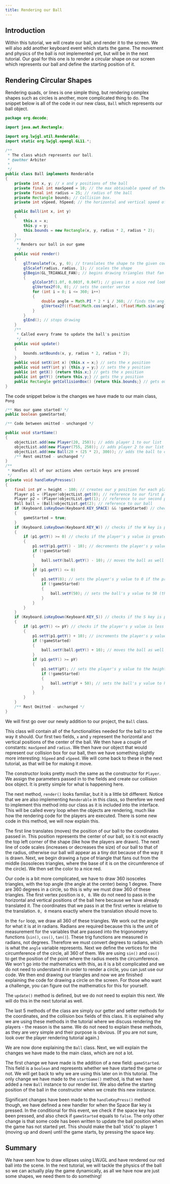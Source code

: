 ```yaml
---
title: Rendering our Ball
---
```

## Introduction

Within this tutorial, we will create our ball, and render it to the screen. We will also add another keyboard event which starts the game. The movement and physics of the ball 
is not implemented yet, but will be in the next tutorial. Our goal for this one is to render a circular shape on our screen which represents our ball and define the starting
position of it.

## Rendering Circular Shapes

Rendering quads, or lines is one simple thing, but rendering complex shapes such as circles is another, more complicated thing to do. The snippet below is all of the code in our
new class, `Ball` which represents our ball object.

``` java
package org.decode;

import java.awt.Rectangle;

import org.lwjgl.util.Renderable;
import static org.lwjgl.opengl.GL11.*;

/**
 * The class which represents our ball.
 * @author Arbiter
 *
 */
public class Ball implements Renderable
{
	private int x, y; // x and y positions of the ball
	private final int maxSpeed = 10; // the max obtainable speed of the ball
	private final int radius = 25; // radius of the ball
	private Rectangle bounds; // Collision box.
	private int vSpeed, hSpeed; // the horizontal and vertical speed of the ball

	public Ball(int x, int y)
	{
		this.x = x;
		this.y = y;
		this.bounds = new Rectangle(x, y, radius * 2, radius * 2);
	}
	/**
	 * Renders our ball in our game
	 */
	public void render()
	{
		glTranslatef(x, y, 0); // translates the shape to the given coordinates
		glScalef(radius, radius, 1); // scales the shape
		glBegin(GL_TRIANGLE_FAN); // begins drawing triangles that fan out from the center.
		{
			glColor3f(1.0f, 0.003f, 0.04f); // gives it a nice red look
			glVertex2f(0, 0); // sets the center vertex
			for (int i = 0; i <= 360; i++)
			{
				double angle = Math.PI * 2 * i / 360; // finds the angle in radians
				glVertex2f((float)Math.cos(angle), (float)Math.sin(angle)); // sets the outer vertex (to the corresponding vertices of a circle)
			}
		}
		glEnd(); // stops drawing
	}
    /**
     * Called every frame to update the ball's position
     */
	public void update()
	{
		bounds.setBounds(x, y, radius * 2, radius * 2);
	}
	public void setX(int x) {this.x = x;} // sets the x position
	public void setY(int y) {this.y = y;} // sets the y position
	public int getX() {return this.x;} // gets the x position
	public int getY() {return this.y;} // gets the y position
	public Rectangle getCollisionBox() {return this.bounds;} // gets our collision box
}
```

The code snippet below is the changes we have made to our main class, `Pong`

``` java
/** Has our game started? */
public boolean gameStarted;

/** Code between omitted - unchanged */

public void startGame()
{
    objectList.add(new Player(20, 250)); // adds player 1 to our list
    objectList.add(new Player(755, 250)); // adds player 2 to our list
    objectList.add(new Ball(20 + (25 * 2), 300)); // adds the ball to our list
    /** Rest omitted - unchanged */
}
/**
 * Handles all of our actions when certain keys are pressed
 */
private void handleKeyPresses()
{
    final int pY = height - 100; // creates our y position for each player (otherwise the player would go off the screen)
    Player p1 = (Player)objectList.get(0); // reference to our first player
    Player p2 = (Player)objectList.get(1); // reference to our second player 
    Ball ball = (Ball)objectList.get(2); // reference to our ball
    if (Keyboard.isKeyDown(Keyboard.KEY_SPACE) && !gameStarted) // checks if the Space key is pressed and the game has not started
    {
        gameStarted = true;
    }
    if (Keyboard.isKeyDown(Keyboard.KEY_W)) // checks if the W key is pressed
    {
        if (p1.getY() >= 0) // checks if the player's y value is greater than 0
        {
            p1.setY(p1.getY() - 10); // decrements the player's y value by 10
            if (!gameStarted)
            {
                ball.setY(ball.getY() - 10); // moves the ball as well if the game has not started
            }
            if (p1.getY() <= 0) 
            {
                p1.setY(0); // sets the player's y value to 0 if the previous y value was below 0. 
                if (!gameStarted)
                {
                    ball.setY(50); // sets the ball's y value to 50 (the middle of the player)
                }
            }
        }
    }
    if (Keyboard.isKeyDown(Keyboard.KEY_S)) // checks if the S key is pressed
    {
        if (p1.getY() <= pY) // checks if the player's y value is less than the height
        {
            p1.setY(p1.getY() + 10); // increments the player's y value by 10
            if (!gameStarted)
            {
                ball.setY(ball.getY() + 10); // moves the ball as well if the game has not started
            }
            if (p1.getY() >= pY)
            {
                p1.setY(pY); // sets the player's y value to the height if the previous y value was abouve the height
                if (!gameStarted)
                {
                    ball.setY(pY + 50); // sets the ball's y value to height + 50 (the middle of the player)
                }
            }
        }
    }
    /** Rest Omitted - unchanged */
}
```

We will first go over our newly addition to our project, the `Ball` class.

This class will contain all of the functionalities needed for the ball to act the way it should. Our first two fields, `x` and `y` represent the
horizontal and vertical positions of the center of the ball. We then have a couple of constants: `maxSpeed` and `radius`. We then have our object
that would represent our collision box for our ball, then we have something slightly more interesting: `hSpeed` and `vSpeed`. We will come back to these
in the next tutorial, as that will be for making it move.

The constructor looks pretty much the same as the constructor for `Player`. We assign the parameters passed in to the fields and create our collision box object.
It is pretty simple for what is happening here.

The next method, `render()` looks familiar, but it is a little bit different. Notice that we are also implementing `Renderable` in this class, so 
therefore we need to implement this method into our class as it is included into the interface. This will be called every loop when the objects are rendering, much like
how the rendering code for the players are executed. There is some new code in this method, we will now explain this.

The first line translates (moves) the position of our ball to the coordinates passed in. This position represents the center of our ball, so it is not exactly the top left 
corner of the shape (like how the players are drawn). The next line of code scales (increases or decreases the size) of our ball to that of the radius, otherwise our ball will
appear as a tiny dot because of the way it is drawn. Next, we begin drawing a type of triangle that fans out from the middle (isosoleces triangles, where the base of it
is on the circumference of the circle). We then set the color to a nice red.

Our code is a bit more complicated, we have to draw 360 isosceles triangles, with the top angle (the angle at the center) being 1 degree. There are 360 degrees in a 
circle, so this is why we must draw 360 of these triangles. The first vertex position is `0, 0`. We do not need to pass in the horizontal and vertical positions
of the ball here because we have already translated it. The coordinates that we pass in at the first vertex is relative to the translation. `0, 0` means exactly
where the translation should move to.

In the `for` loop, we draw all 360 of these triangles. We work out the angle for what it is at in radians. Radians are required because this is the unit
of measurement for the variables that are passed into the trigonometry functions (`sin()`, `cos()`, `tan()`). These trig functions are measured
in radians, not degrees. Therefore we must convert degrees to radians, which is what the `angle` variable represents. Next we define the vertices for the 
circumference of the circle, all 360 of them. We are using `sin()` and `cos()` to get the position of the point where the radius meets the circumference.
We won't go into the mathematics with this, as it is a bit complicated and we do not need to understand it in order to render a circle, you can just use our code. We then
end drawing our triangles and now we are finished explaining the code for drawing a circle on the screen. For those who want a challenge, you can figure out the mathematics 
for this for yourself.

The `update()` method is defined, but we do not need to explain this next. We will do this in the next tutorial as well.

The last 5 methods of the class are simply our getter and setter methods for the coordinates, and the collision box fields of this class. It is explained why we are using
these methods in the tutorial where we discuss rendering the players - the reason is the same. We do not need to explain these methods, as they are very simple and their
purpose is obvious. (If you are not sure, look over the player rendering tutorial again.)

We are now done explaining the `Ball` class. Next, we will explain the changes we have made to the main class, which are not a lot.

The first change we have made is the addition of a new field: `gameStarted`. This field is a `boolean` and represents whether we have started the
game or not. We will get back to why we are using this later on in this tutorial. The only change we have made to the `startGame()` method, is that we have
added a new `Ball` instance to our render list. We also define the starting position of the ball in the constructor when we create this new instance.

Significant changes have been made to the `handleKeyPress()` method though, we have defined a new handler for when the Space Bar key is pressed. In the conditional
for this event, we check if the space key has been pressed, and also check if `gameStarted` equals to `false`. The only other change is that some code has 
been written to update the ball position when the game has not started yet. This should make the ball 'stick' to player 1 (moving up and down) until the game starts, by pressing
the space key.

## Summary

We have seen how to draw ellipses using LWJGL and have rendered our red ball into the scene. In the next tutorial, we will tackle the physics of the ball so we can 
actually play the game dynamically, as all we have now are just some shapes, we need them to do something!

